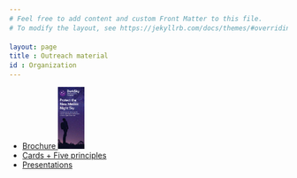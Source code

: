 ```yaml
---
# Feel free to add content and custom Front Matter to this file.
# To modify the layout, see https://jekyllrb.com/docs/themes/#overriding-theme-defaults

layout: page
title : Outreach material
id : Organization
---
```


- <a href="material/NM Protect the night brochure (5-2024).pdf"> Brochure <img src="material/cover.png" width="10%"> </A>
- [Cards + Five principles](material/cards)
- [Presentations](presentations)

